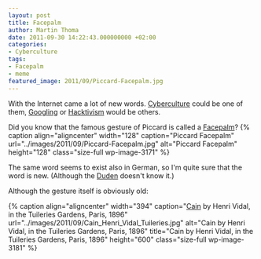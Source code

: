 ```yaml
---
layout: post
title: Facepalm
author: Martin Thoma
date: 2011-09-30 14:22:43.000000000 +02:00
categories:
- Cyberculture
tags:
- Facepalm
- meme
featured_image: 2011/09/Piccard-Facepalm.jpg
---
```

With the Internet came a lot of new words. <a href="http://en.wikipedia.org/wiki/Cyberculture">Cyberculture</a> could be one of them, <a href="http://en.wikipedia.org/wiki/Google_(verb)">Googling</a> or <a href="http://en.wikipedia.org/wiki/Hacktivism">Hacktivism</a> would be others.

Did you know that the famous gesture of Piccard is called a <a href="http://en.wikipedia.org/wiki/Facepalm">Facepalm</a>? 
{% caption align="aligncenter" width="128" caption="Piccard Facepalm" url="../images/2011/09/Piccard-Facepalm.jpg" alt="Piccard Facepalm"  height="128" class="size-full wp-image-3171" %}

The same word seems to exist also in German, so I'm quite sure that the word is new. (Although the <a href="http://en.wikipedia.org/wiki/Duden">Duden</a> doesn't know it.)

Although the gesture itself is obviously old:

{% caption align="aligncenter" width="394" caption="<a href='http://commons.wikimedia.org/wiki/File:Cain_Henri_Vidal_Tuileries.jpg'>Cain</a> by Henri Vidal, in the Tuileries Gardens, Paris, 1896" url="../images/2011/09/Cain_Henri_Vidal_Tuileries.jpg" alt="Cain by Henri Vidal, in the Tuileries Gardens, Paris, 1896" title="Cain by Henri Vidal, in the Tuileries Gardens, Paris, 1896" height="600" class="size-full wp-image-3181" %}
